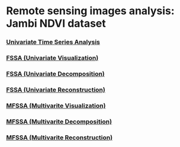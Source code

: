 # Remote sensing images analysis: Jambi NDVI dataset

### [Univariate Time Series Analysis](https://haghbinh.github.io/FSSA_report/Jambi.html)
### [FSSA (Univariate Visualization)](https://haghbinh.github.io/FSSA_report/uvisualization.html)
### [FSSA (Univariate Decomposition)](https://haghbinh.github.io/FSSA_report/udecomposition.html)
### [FSSA (Univariate Reconstruction)](https://haghbinh.github.io/FSSA_report/ureconstruction.html)
### [MFSSA (Multivarite Visualization)](https://haghbinh.github.io/FSSA_report/mvisualization.html)
### [MFSSA (Multivarite Decomposition)](https://haghbinh.github.io/FSSA_report/mdecomposition.html)
### [MFSSA (Multivarite Reconstruction)](https://haghbinh.github.io/FSSA_report/mreconstruction.html)
